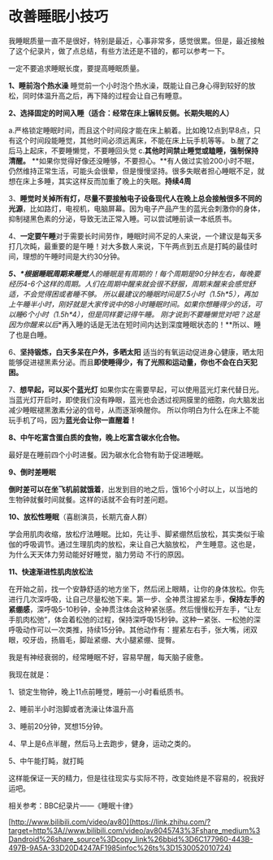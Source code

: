 # 改善睡眠小技巧

我睡眠质量一直不是很好，特别是最近，心事非常多，感觉很累。但是，最近接触了这个纪录片，做了点总结，有些方法还是不错的，都可以参考一下。

一定不要追求睡眠长度，要提高睡眠质量。

**1、睡前泡个热水澡**
睡觉前一个小时泡个热水澡，既能让自己身心得到较好的放松，同时体温升高之后，再下降的过程会让自己有睡意。


**2、选择固定的时间入睡（适合：经常在床上辗转反侧。长期失眠的人）**

a.严格锁定睡眠时间，而且这个时间段才能在床上躺着。比如晚12点到早8点，只有这个时间段能睡觉，其他时间必须远离床，不能在床上玩手机等等。
b.醒了之后马上起床，不要睡懒觉，不要睡回头觉
c.**其他时间禁止睡觉或瞌睡，强制保持清醒。**
**如果你觉得好像还没睡够，不要担心。**有人做过实验200小时不眠，仍然维持正常生活，可能头会很晕，但是慢慢坚持。很多失眠者担心睡眠不足，就想在床上多睡，其实这样反而加重了晚上的失眠。**持续4周**


3、**睡觉时关掉所有灯，尽量不要接触电子设备现代人在晚上总会接触很多不同的光源**，比如路灯，电视机，电脑屏幕。因为电子产品产生的蓝光会刺激你的身体，抑制褪黑色素的分泌，导致无法正常入睡。可以尝试睡前读一本纸质书。


4、**一定要午睡**对于需要长时间劳作，睡眠时间不足的人来说，一个建议是每天多打几次盹，最重要的是午睡！对大多数人来说，下午两点到五点是打盹的最佳时间，理想的午睡时间是大约30分钟。

***5、\*根据睡眠周期来睡觉**人的睡眠是有周期的！每个周期是**90分钟**左右，每晚要经历4-6个这样的周期。人们在周期中醒来就会很不舒服，周期末醒来会感觉舒适，不会觉得困或者睡不够。
所以最建议的睡眠时间是**7.5小时（1.5h\*5）**，再加上午睡半小时，刚好就是大家传说中的8小时睡眠时间。如果你想睡得少的话，可以睡**6个小时（1.5h\*4）**，但是同样要记得午睡。
刚才说到不要睡懒觉对吧？这是因为你醒来以后**再入睡的话是无法在短时间内达到深度睡眠状态的！**所以、睡了也是白睡。

6、**坚持锻炼，白天多呆在户外，多晒太阳**
适当的有氧运动促进身心健康，晒太阳能够促进褪黑素分泌。而且**即使睡得少，有了光照和运动量，你也不会在白天犯困。**


7、**想早起，可以买个蓝光灯**
如果你实在需要早起，可以使用蓝光灯来代替日光。
当蓝光灯开启时，即使我们没有睁眼，蓝光也会透过视网膜里的细胞，向大脑发出减少睡眠褪黑激素分泌的信号，从而逐渐唤醒你。
所以你明白为什么在床上不能玩手机了吗，因为**蓝光会让你一直醒着！**

**8、中午吃富含蛋白质的食物，晚上吃富含碳水化合物。**

最好是在睡前四个小时进餐。因为碳水化合物有助于促进睡眠。

**9、倒时差睡眠**

**倒时差可以在坐飞机前就饿着**，出发到目的地之后，饿16个小时以上，以当地的生物钟就餐时间就餐。这样的话就不会有时差问题。



**10、放松性睡眠**（喜剧演员，长期亢奋人群）

学会用肌肉收缩，放松疗法睡眠。比如，先让手、脚紧绷然后放松，其实类似于瑜伽的呼吸调节。通过生理肌肉的放松，来让自己大脑放松， 产生睡意。这也是，为什么天天体力劳动能好好睡觉，脑力劳动 不行的原因。



**11、快速渐进性肌肉放松法**

在开始之前，找一个安静舒适的地方坐下，然后闭上眼睛，让你的身体放松。你先进行几次深呼吸，让自己尽量松弛下来。第一步、全神贯注握紧左手，**保持左手的紧绷感**，深呼吸5-10秒钟，全神贯注体会这种紧张感。然后慢慢松开左手，“让左手肌肉松弛”，体会着松弛的过程，保持深呼吸15秒钟。这种一紧张、一松弛的深呼吸动作可以一次类推，持续15分钟。其他动作有：握紧左右手，张大嘴，闭双眼，咬牙齿，扬眉毛，脚趾紧绷、大小腿紧绷、提臀。



我是有神经衰弱的，经常睡眠不好，容易早醒，每天脑子疲惫。

我现在就是：

1、锁定生物钟，晚上11点前睡觉，睡前一小时看纸质书。

2、睡前半小时泡脚或者洗澡让体温升高

3、睡前20分钟，冥想15分钟。

4、早上是6点半醒，然后马上去跑步，健身，运动之类的。

5、中午能打盹，就打盹

这样能保证一天的精力，但是往往现实与实际不符，改变始终是不容易的，祝我好运吧。



相关参考：BBC纪录片——《睡眠十律》

[http://www.bilibili.com/video/av80](https://link.zhihu.com/?target=http%3A//www.bilibili.com/video/av8045743%3Fshare_medium%3Dandroid%26share_source%3Dcopy_link%26bbid%3D6C177960-443B-497B-9A5A-33D20D4247AF1985infoc%26ts%3D1530052010724)